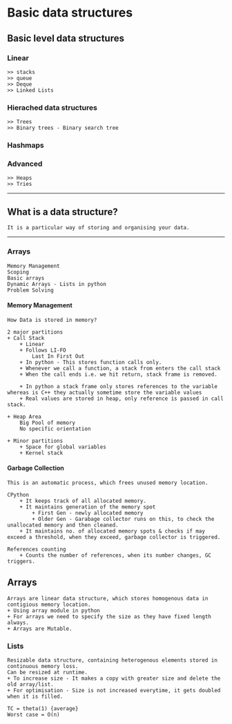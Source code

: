 # Basic data structures

## Basic level data structures
### Linear
    >> stacks
    >> queue
    >> Deque
    >> Linked Lists
### Hierached data structures
    >> Trees
    >> Binary trees - Binary search tree

### Hashmaps

### Advanced
    >> Heaps
    >> Tries
___
## What is a data structure?
    It is a particular way of storing and organising your data.

***
### Arrays
    Memory Management
    Scoping
    Basic arrays
    Dynamic Arrays - Lists in python
    Problem Solving

#### Memory Management
    How Data is stored in memory?

    2 major partitions
    + Call Stack
        + Linear
        + Follows LI-FO
            Last In First Out
        + In python - This stores function calls only.
        + Whenever we call a function, a stack from enters the call stack
        + When the call ends i.e. we hit return, stack frame is removed.

        + In python a stack frame only stores references to the variable whereas is C++ they actually sometime store the variable values
        + Real values are stored in heap, only reference is passed in call stack.

    + Heap Area
        Big Pool of memory
        No specific orientation
    
    + Minor partitions
        + Space for global variables
        + Kernel stack

#### Garbage Collection
    This is an automatic process, which frees unused memory location.

    CPython
        + It keeps track of all allocated memory.
        + It maintains generation of the memory spot
            + First Gen - newly allocated memory
            + Older Gen - Garabage collector runs on this, to check the unallocated memory and then cleaned.
        + It maintains no. of allocated memory spots & checks if may exceed a threshold, when they exceed, garbage collector is triggered.

    References counting
        + Counts the number of references, when its number changes, GC triggers.

## Arrays
    Arrays are linear data structure, which stores homogenous data in contigious memory location.
    + Using array module in python
    + For arrays we need to specify the size as they have fixed length always.
    + Arrays are Mutable.

### Lists
    Resizable data structure, containing heterogenous elements stored in continuous memory loss.
    Can be resized at runtime.
    + To increase size - It makes a copy with greater size and delete the old array/list.
    + For optimisation - Size is not increased everytime, it gets doubled when it is filled.

    TC = theta(1) {average}
    Worst case = O(n)


